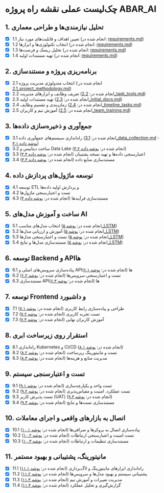 # چک‌لیست عملی نقشه راه پروژه ABAR_AI

## 1. تحلیل نیازمندی‌ها و طراحی معماری
- [x] 1.1 تعیین اهداف و قابلیت‌های مورد نیاز (انجام شده در: [requirements.md](project_management/requirements/requirements.md))
- [x] 1.2 انتخاب تکنولوژی‌ها و ابزارها (انجام شده در: [requirements.md](project_management/requirements/requirements.md))
- [x] 1.3 تحلیل ریسک و فرصت‌ها (انجام شده در: [requirements.md](project_management/requirements/requirements.md))
- [x] 1.4 تهیه مستندات اولیه (انجام شده در: [requirements.md](project_management/requirements/requirements.md))

## 2. برنامه‌ریزی پروژه و مستندسازی
- [x] 2.1 انتخاب متدولوژی مدیریت پروژه (انجام شده در: [2.1_project_methodology.md](project_management/requirements/2.1_project_methodology.md))
- [x] 2.2 تعریف وظایف و ابزارهای مدیریت (انجام شده در: [2.2_task_tools.md](project_management/requirements/2.2_task_tools.md))
- [x] 2.3 تهیه مستندات اولیه (انجام شده در: [2.3_initial_docs.md](project_management/requirements/2.3_initial_docs.md))
- [x] 2.4 زمان‌بندی و تقسیم وظایف (انجام شده در: [2.4_timeline_tasks.md](project_management/requirements/2.4_timeline_tasks.md))
- [x] 2.5 آموزش تیم و کاربران (انجام شده در: [2.5_team_training.md](project_management/requirements/2.5_team_training.md))

## 3. جمع‌آوری و ذخیره‌سازی داده‌ها
- [x] 3.1 راه‌اندازی سیستم‌های جمع‌آوری داده (انجام شده در: [3.1_data_collection.md](project_management/requirements/3.1_data_collection.md) - [پوشه داده ۳.۱](data/3_data_collection_storage/3.1_data_collection/))
- [x] 3.2 ساخت دیتابیس و Data Lake (انجام شده در: [پوشه داده ۳.۲](data/3_data_collection_storage/3.2_database_datalake/))
- [x] 3.3 اعتبارسنجی داده‌ها و تهیه نسخه پشتیبان (انجام شده در: [پوشه داده ۳.۳](data/3_data_collection_storage/3.3_data_validation_backup/))
- [x] 3.4 مستندسازی منابع داده (انجام شده در: [پوشه داده ۳.۴](data/3_data_collection_storage/3.4_data_sources_documentation/))

## 4. توسعه ماژول‌های پردازش داده
- [x] 4.1 توسعه ETL و پردازش اولیه داده‌ها
- [x] 4.2 تست و اعتبارسنجی ماژول‌ها
- [x] 4.3 مستندسازی فرآیندها (انجام شده در: [پوشه داده ۴](data/4_data_processing_modules/))

## 5. ساخت و آموزش مدل‌های AI
- [x] 5.1 انتخاب مدل‌های مناسب (انجام شده در: [پوشه ۵_LSTM](models/5_LSTM/5.1_model_selection/))
- [x] 5.2 آموزش و ارزیابی مدل‌ها (انجام شده در: [پوشه ۵_LSTM](models/5_LSTM/5.2_training_evaluation/))
- [x] 5.3 تست و اعتبارسنجی مدل‌ها (انجام شده در: [پوشه ۵_LSTM](models/5_LSTM/5.3_testing_validation/))
- [x] 5.4 مستندسازی مدل‌ها و نتایج (انجام شده در: [پوشه ۵_LSTM](models/5_LSTM/5.4_documentation/))

## 6. توسعه Backend و APIها
- [x] 6.1 پیاده‌سازی سرویس‌های اصلی و APIها (انجام شده در: [پوشه ۶.۱](backend/6_main_services_apis/6.1_core_services/))
- [x] 6.2 تست و اعتبارسنجی سرویس‌ها (انجام شده در: [پوشه ۶.۲](backend/6_main_services_apis/6.2_service_testing/))
- [x] 6.3 مستندسازی APIها (انجام شده در: [پوشه ۶.۳](backend/6_main_services_apis/6.3_api_documentation/))

## 7. توسعه Frontend و داشبورد
- [x] 7.1 طراحی و پیاده‌سازی رابط کاربری (انجام شده در: [پوشه ۷.۱](dashboard/7_frontend_dashboard/7.1_ui_design/))
- [x] 7.2 تست تجربه کاربری (انجام شده در: [پوشه ۷.۲](dashboard/7_frontend_dashboard/7.2_user_testing/))
- [x] 7.3 آموزش کاربران نهایی (انجام شده در: [پوشه ۷.۳](dashboard/7_frontend_dashboard/7.3_user_training/))

## 8. استقرار روی زیرساخت ابری
- [x] 8.1 راه‌اندازی Kubernetes و CI/CD (انجام شده در: [پوشه ۸.۱](cloud/8_deployment_infrastructure/8.1_kubernetes_cicd/))
- [x] 8.2 تست و مانیتورینگ زیرساخت (انجام شده در: [پوشه ۸.۲](cloud/8_deployment_infrastructure/8.2_monitoring_testing/))
- [x] 8.3 مدیریت منابع و هزینه‌ها (انجام شده در: [پوشه ۸.۳](cloud/8_deployment_infrastructure/8.3_resource_cost_management/))

## 9. تست و اعتبارسنجی سیستم
- [x] 9.1 تست واحد و یکپارچه‌سازی (انجام شده در: [پوشه ۹.۱](testing/9_system_testing_validation/9.1_unit_integration_tests/))
- [x] 9.2 تست عملکرد، امنیت و مقیاس‌پذیری (انجام شده در: [پوشه ۹.۲](testing/9_system_testing_validation/9.2_performance_security_scalability/))
- [x] 9.3 تست پذیرش کاربر (UAT) (انجام شده در: [پوشه ۹.۳](testing/9_system_testing_validation/9.3_user_acceptance_testing/))
- [x] 9.4 مستندسازی تست‌ها و نتایج (انجام شده در: [پوشه ۹.۴](testing/9_system_testing_validation/9.4_test_documentation_results/))

## 10. اتصال به بازارهای واقعی و اجرای معاملات
- [x] 10.1 پیاده‌سازی اتصال به بروکرها و صرافی‌ها (انجام شده در: [پوشه ۱۰.۱](market_connect/10_market_connection_execution/10.1_broker_exchange_connection/))
- [x] 10.2 تست امنیت و اعتبارسنجی ارتباطات (انجام شده در: [پوشه ۱۰.۲](market_connect/10_market_connection_execution/10.2_security_validation/))
- [x] 10.3 مستندسازی تنظیمات و ارتباطات (انجام شده در: [پوشه ۱۰.۳](market_connect/10_market_connection_execution/10.3_connection_documentation/))

## 11. مانیتورینگ، پشتیبانی و بهبود مستمر
- [x] 11.1 راه‌اندازی ابزارهای مانیتورینگ و لاگ‌برداری (انجام شده در: [پوشه ۱۱.۱](monitoring/11_monitoring_support_improvement/11.1_logging_monitoring_tools/))
- [x] 11.2 پشتیبانی سیستم و بهبود مدل‌ها و سرویس‌ها (انجام شده در: [پوشه ۱۱.۲](monitoring/11_monitoring_support_improvement/11.2_system_support_model_improvement/))
- [x] 11.3 مدیریت تغییرات و آموزش تیم (انجام شده در: [پوشه ۱۱.۳](monitoring/11_monitoring_support_improvement/11.3_change_management_training/))
- [x] 11.4 گزارش‌گیری و تحلیل عملکرد (انجام شده در: [پوشه ۱۱.۴](monitoring/11_monitoring_support_improvement/11.4_reporting_performance_analysis/))
